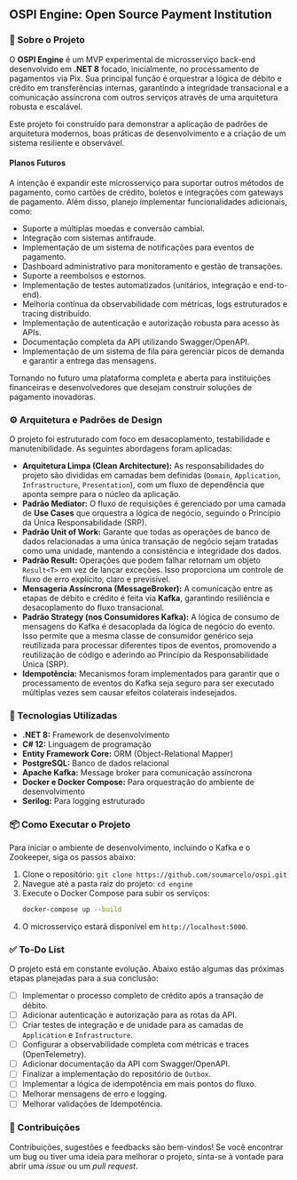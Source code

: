 ﻿## OSPI Engine: Open Source Payment Institution

### 📖 Sobre o Projeto

O **OSPI Engine** é um MVP experimental de microsserviço back-end desenvolvido em **.NET 8** focado, inicialmente, no processamento de pagamentos via Pix. Sua principal função é orquestrar a lógica de débito e crédito em transferências internas, garantindo a integridade transacional e a comunicação assíncrona com outros serviços através de uma arquitetura robusta e escalável.

Este projeto foi construído para demonstrar a aplicação de padrões de arquitetura modernos, boas práticas de desenvolvimento e a criação de um sistema resiliente e observável.

#### Planos Futuros

A intenção é expandir este microsserviço para suportar outros métodos de pagamento, como cartões de crédito, boletos e integrações com gateways de pagamento. Além disso, planejo implementar funcionalidades adicionais, como:
  * Suporte a múltiplas moedas e conversão cambial.
  * Integração com sistemas antifraude.
  * Implementação de um sistema de notificações para eventos de pagamento.
  * Dashboard administrativo para monitoramento e gestão de transações.
  * Suporte a reembolsos e estornos.
  * Implementação de testes automatizados (unitários, integração e end-to-end).
  * Melhoria contínua da observabilidade com métricas, logs estruturados e tracing distribuído.
  * Implementação de autenticação e autorização robusta para acesso às APIs.
  * Documentação completa da API utilizando Swagger/OpenAPI.
  * Implementação de um sistema de fila para gerenciar picos de demanda e garantir a entrega das mensagens.

Tornando no futuro uma plataforma completa e aberta para instituições financeiras e desenvolvedores que desejam construir soluções de pagamento inovadoras.

### ⚙️ Arquitetura e Padrões de Design

O projeto foi estruturado com foco em desacoplamento, testabilidade e manutenibilidade. As seguintes abordagens foram aplicadas:

  * **Arquitetura Limpa (Clean Architecture):** As responsabilidades do projeto são divididas em camadas bem definidas (`Domain`, `Application`, `Infrastructure`, `Presentation`), com um fluxo de dependência que aponta sempre para o núcleo da aplicação.
  * **Padrão Mediator:** O fluxo de requisições é gerenciado por uma camada de **Use Cases** que orquestra a lógica de negócio, seguindo o Princípio da Única Responsabilidade (SRP).
  * **Padrão Unit of Work:** Garante que todas as operações de banco de dados relacionadas a uma única transação de negócio sejam tratadas como uma unidade, mantendo a consistência e integridade dos dados.
  * **Padrão Result:** Operações que podem falhar retornam um objeto `Result<T>` em vez de lançar exceções. Isso proporciona um controle de fluxo de erro explícito, claro e previsível.
  * **Mensageria Assíncrona (MessageBroker):** A comunicação entre as etapas de débito e crédito é feita via **Kafka**, garantindo resiliência e desacoplamento do fluxo transacional.
  * **Padrão Strategy (nos Consumidores Kafka):** A lógica de consumo de mensagens do Kafka é desacoplada da lógica de negócio do evento. Isso permite que a mesma classe de consumidor genérico seja reutilizada para processar diferentes tipos de eventos, promovendo a reutilização de código e aderindo ao Princípio da Responsabilidade Única (SRP).
  * **Idempotência:** Mecanismos foram implementados para garantir que o processamento de eventos do Kafka seja seguro para ser executado múltiplas vezes sem causar efeitos colaterais indesejados.

### 🚀 Tecnologias Utilizadas

  * **.NET 8:** Framework de desenvolvimento
  * **C\# 12:** Linguagem de programação
  * **Entity Framework Core:** ORM (Object-Relational Mapper)
  * **PostgreSQL:** Banco de dados relacional
  * **Apache Kafka:** Message broker para comunicação assíncrona
  * **Docker e Docker Compose:** Para orquestração do ambiente de desenvolvimento
  * **Serilog:** Para logging estruturado

### 📦 Como Executar o Projeto

Para iniciar o ambiente de desenvolvimento, incluindo o Kafka e o Zookeeper, siga os passos abaixo:

1.  Clone o repositório: `git clone https://github.com/soumarcelo/ospi.git`
2.  Navegue até a pasta raiz do projeto: `cd engine`
3.  Execute o Docker Compose para subir os serviços:
    ```bash
    docker-compose up --build
    ```
4.  O microsserviço estará disponível em `http://localhost:5000`.

### ✅ To-Do List

O projeto está em constante evolução. Abaixo estão algumas das próximas etapas planejadas para a sua conclusão:

  * [ ] Implementar o processo completo de crédito após a transação de débito.
  * [ ] Adicionar autenticação e autorização para as rotas da API.
  * [ ] Criar testes de integração e de unidade para as camadas de `Application` e `Infrastructure`.
  * [ ] Configurar a observabilidade completa com métricas e traces (OpenTelemetry).
  * [ ] Adicionar documentação da API com Swagger/OpenAPI.
  * [ ] Finalizar a implementação do repositório de `Outbox`.
  * [ ] Implementar a lógica de idempotência em mais pontos do fluxo.
  * [ ] Melhorar mensagens de erro e logging.
  * [ ] Melhorar validações de Idempotência.

### 🙋 Contribuições

Contribuições, sugestões e feedbacks são bem-vindos\! Se você encontrar um bug ou tiver uma ideia para melhorar o projeto, sinta-se à vontade para abrir uma *issue* ou um *pull request*.